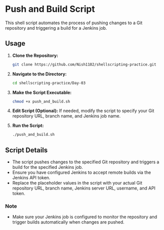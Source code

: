 

# Push and Build Script

This shell script automates the process of pushing changes to a Git repository and triggering a build for a Jenkins job.

## Usage

1. **Clone the Repository:**
   ```bash
   git clone https://github.com/Nish1102/shellscripting-practice.git
   ```

2. **Navigate to the Directory:**
   ```bash
   cd shellscripting-practice/Day-03
   ```

3. **Make the Script Executable:**
   ```bash
   chmod +x push_and_build.sh
   ```

4. **Edit Script (Optional):**
   If needed, modify the script to specify your Git repository URL, branch name, and Jenkins job name.

5. **Run the Script:**
   ```bash
   ./push_and_build.sh
   ```

## Script Details

- The script pushes changes to the specified Git repository and triggers a build for the specified Jenkins job.
- Ensure you have configured Jenkins to accept remote builds via the Jenkins API token.
- Replace the placeholder values in the script with your actual Git repository URL, branch name, Jenkins server URL, username, and API token.

### Note

- Make sure your Jenkins job is configured to monitor the repository and trigger builds automatically when changes are pushed.

